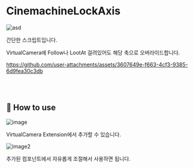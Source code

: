 # CinemachineLockAxis
![asd](https://github.com/user-attachments/assets/c32ad0ec-3cac-49bc-b019-6f132c3c1b37)

간단한 스크립트입니다.

VirtualCamera에 Follow나 LootAt 걸려있어도 해당 축으로 오버라이드합니다.

https://github.com/user-attachments/assets/3607649e-f663-4cf3-9385-6d9fea30c3db

</br></br>
## 📌 How to use
![image](https://github.com/user-attachments/assets/0feff153-8256-4dea-aa52-205cbf7f6b8f)

VirtualCamera Extension에서 추가할 수 있습니다.

![image2](https://github.com/user-attachments/assets/5c694a22-f1b6-4ecb-b529-239980f022f6)

추가된 컴포넌트에서 자유롭게 조절해서 사용하면 됩니다.
